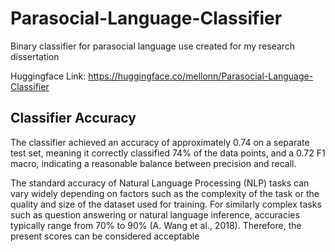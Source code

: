 # Parasocial-Language-Classifier
Binary classifier for parasocial language use created for my research dissertation  

Huggingface Link: https://huggingface.co/mellonn/Parasocial-Language-Classifier  

## Classifier Accuracy
The classifier achieved an accuracy of approximately 0.74 on a separate test set, meaning it correctly classified 74% of the data points, and a 0.72 F1 macro, indicating a reasonable balance between precision and recall.  

The standard accuracy of Natural Language Processing (NLP) tasks can vary widely depending on factors such as the complexity of the task or the quality and size of the dataset used for training. For similarly complex tasks such as question answering or natural language inference, accuracies typically range from 70% to 90% (A. Wang et al., 2018). Therefore, the present scores can be considered acceptable  
